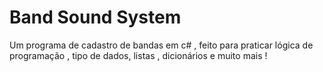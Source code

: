 <h1>Band Sound System</h1>

<p>Um programa de cadastro de bandas em c# , feito para praticar lógica de programação , tipo de dados, listas , dicionários e muito mais ! </p>
